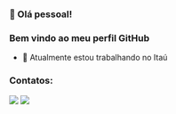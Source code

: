 ### 👋 Olá pessoal!
### Bem vindo ao meu perfil GitHub

- 🔭 Atualmente estou trabalhando no Itaú

### Contatos:
<div>
<a href ="loiolaananda@gmail.com"><img src="https://img.shields.io/badge/Gmail-D14836?style=for-the-badge&logo=gmail&logoColor=white" target="_blank"></a>
<a href="https://www.linkedin.com/in/ananda-elias/" target="_blank"><img src="https://img.shields.io/badge/-LinkedIn-%230077B5?style=for-the-badge&logo=linkedin&logoColor=white" target="_blank"></a>   
</div>
